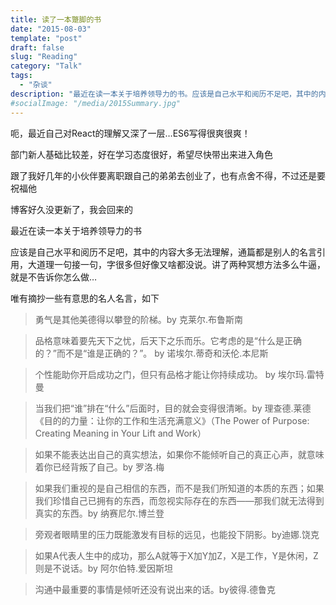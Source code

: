 ```yaml
---
title: 读了一本蹩脚的书
date: "2015-08-03"
template: "post"
draft: false
slug: "Reading"
category: "Talk"
tags:
  - "杂谈"
description: "最近在读一本关于培养领导力的书。应该是自己水平和阅历不足吧，其中的内容大多无法理解，通篇都是别人的名言引用，大道理一句接一句，字很多但好像又啥都没说。讲了两种冥想方法多么牛逼，就是不告诉你怎么做…唯有摘抄一些有意思的名人名言，如下"
#socialImage: "/media/2015Summary.jpg"
---
```


呃，最近自己对React的理解又深了一层…ES6写得很爽很爽！

部门新人基础比较差，好在学习态度很好，希望尽快带出来进入角色

跟了我好几年的小伙伴要离职跟自己的弟弟去创业了，也有点舍不得，不过还是要祝福他

博客好久没更新了，我会回来的

最近在读一本关于培养领导力的书

应该是自己水平和阅历不足吧，其中的内容大多无法理解，通篇都是别人的名言引用，大道理一句接一句，字很多但好像又啥都没说。讲了两种冥想方法多么牛逼，就是不告诉你怎么做…

唯有摘抄一些有意思的名人名言，如下

> 勇气是其他美德得以攀登的阶梯。by 克莱尔.布鲁斯南

> 品格意味着要先天下之忧，后天下之乐而乐。它考虑的是“什么是正确的？”而不是“谁是正确的？”。 by 诺埃尔.蒂奇和沃伦.本尼斯

> 个性能助你开启成功之门，但只有品格才能让你持续成功。 by 埃尔玛.雷特曼

> 当我们把“谁”排在“什么”后面时，目的就会变得很清晰。by 理查德.莱德《目的的力量：让你的工作和生活充满意义》（The Power of Purpose: Creating Meaning in Your Lift and Work）

> 如果不能表达出自己的真实想法，如果你不能倾听自己的真正心声，就意味着你已经背叛了自己。by 罗洛.梅

> 如果我们重视的是自己相信的东西，而不是我们所知道的本质的东西；如果我们珍惜自己已拥有的东西，而忽视实际存在的东西——那我们就无法得到真实的东西。by 纳赛尼尔.博兰登

> 旁观者眼睛里的压力既能激发有目标的远见，也能投下阴影。by迪娜.饶克

> 如果A代表人生中的成功，那么A就等于X加Y加Z，X是工作，Y是休闲，Z则是不说话。by 阿尔伯特.爱因斯坦

> 沟通中最重要的事情是倾听还没有说出来的话。by彼得.德鲁克
